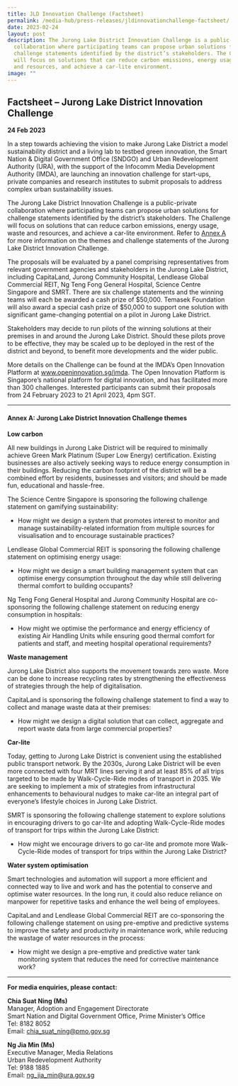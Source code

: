 ```yaml
---
title: JLD Innovation Challenge (Factsheet)
permalink: /media-hub/press-releases/jldinnovationchallenge-factsheet/
date: 2023-02-24
layout: post
description: The Jurong Lake District Innovation Challenge is a public-private
  collaboration where participating teams can propose urban solutions for
  challenge statements identified by the district’s stakeholders. The Challenge
  will focus on solutions that can reduce carbon emissions, energy usage, waste
  and resources, and achieve a car-lite environment.
image: ""
---
```

## Factsheet – Jurong Lake District Innovation Challenge

**24 Feb 2023**

In a step towards achieving the vision to make Jurong Lake District a model sustainability district and a living lab to testbed green innovation, the Smart Nation & Digital Government Office (SNDGO) and Urban Redevelopment Authority (URA), with the support of the Infocomm Media Development Authority (IMDA), are launching an innovation challenge for start-ups, private companies and research institutes to submit proposals to address complex urban sustainability issues.

The Jurong Lake District Innovation Challenge is a public-private collaboration where participating teams can propose urban solutions for challenge statements identified by the district’s stakeholders. The Challenge will focus on solutions that can reduce carbon emissions,
energy usage, waste and resources, and achieve a car-lite environment. Refer to [Annex A](/media-hub/press-releases/jldinnovationchallenge-factsheet/#annex-a) for more information on the themes and challenge statements of the Jurong Lake District Innovation Challenge.

The proposals will be evaluated by a panel comprising representatives from relevant government agencies and stakeholders in the Jurong Lake District, including CapitaLand, Jurong Community Hospital, Lendlease Global Commercial REIT, Ng Teng Fong General Hospital, Science Centre Singapore and SMRT. There are six challenge statements and the winning teams will each be awarded a cash prize of $50,000. Temasek Foundation will also award a special cash prize of $50,000 to support one solution with significant game-changing potential on a pilot in Jurong Lake District.

Stakeholders may decide to run pilots of the winning solutions at their premises in and around the Jurong Lake District. Should these pilots prove to be effective, they may be scaled up to be deployed in the rest of the district and beyond, to benefit more developments and the wider public.

More details on the Challenge can be found at the IMDA’s Open Innovation Platform at www.openinnovation.sg/imda. The Open Innovation Platform is Singapore’s national platform for digital innovation, and has facilitated more than 300 challenges. Interested participants can submit their proposals from 24 February 2023 to 21 April 2023, 4pm SGT.

---

#### Annex A: Jurong Lake District Innovation Challenge themes

**Low carbon**

All new buildings in Jurong Lake District will be required to minimally achieve Green Mark Platinum (Super Low Energy) certification. Existing businesses are also actively seeking ways to reduce energy consumption in their buildings. Reducing the carbon footprint of the district will be a combined effort by residents, businesses and visitors; and should be made fun, educational and hassle-free.

The Science Centre Singapore is sponsoring the following challenge statement on gamifying sustainability:

* How might we design a system that promotes interest to monitor and manage sustainability-related information from multiple sources for visualisation and to encourage sustainable practices?
 
Lendlease Global Commercial REIT is sponsoring the following challenge statement on optimising energy usage:

* How might we design a smart building management system that can optimise energy consumption throughout the day while still delivering thermal comfort to building occupants?
 
Ng Teng Fong General Hospital and Jurong Community Hospital are co-sponsoring the following challenge statement on reducing energy consumption in hospitals:

* How might we optimise the performance and energy efficiency of existing Air Handling Units while ensuring good thermal comfort for patients and staff, and meeting hospital operational requirements?

**Waste management**

Jurong Lake District also supports the movement towards zero waste. More can be done to increase recycling rates by strengthening the effectiveness of strategies through the help of digitalisation.

CapitaLand is sponsoring the following challenge statement to find a way to collect and manage waste data at their premises:

* How might we design a digital solution that can collect, aggregate and report waste data from large commercial properties?

**Car-lite**

Today, getting to Jurong Lake District is convenient using the established public transport network. By the 2030s, Jurong Lake District will be even more connected with four MRT lines
serving it and at least 85% of all trips targeted to be made by Walk-Cycle-Ride modes of transport in 2035. We are seeking to implement a mix of strategies from infrastructural enhancements to behavioural nudges to make car-lite an integral part of everyone’s lifestyle choices in Jurong Lake District.

SMRT is sponsoring the following challenge statement to explore solutions in encouraging drivers to go car-lite and adopting Walk-Cycle-Ride modes of transport for trips within the Jurong Lake District:

* How might we encourage drivers to go car-lite and promote more Walk-Cycle-Ride modes of transport for trips within the Jurong Lake District?

**Water system optimisation**

Smart technologies and automation will support a more efficient and connected way to live and work and has the potential to conserve and optimise water resources. In the long run, it could also reduce reliance on manpower for repetitive tasks and enhance the well being of employees.

CapitaLand and Lendlease Global Commercial REIT are co-sponsoring the following challenge statement on using pre-emptive and predictive systems to improve the safety and productivity in maintenance work, while reducing the wastage of water resources in the process:

* How might we design a pre-emptive and predictive water tank monitoring system that reduces the need for corrective maintenance work?

---

**For media enquiries, please contact:**

**Chia Suat Ning (Ms)**<br>
Manager, Adoption and Engagement Directorate<br>
Smart Nation and Digital Government Office, Prime Minister’s Office<br>
Tel: 8182 8052<br>
Email: [chia_suat_ning@pmo.gov.sg](mailto:chia_suat_ning@pmo.gov.sg)

**Ng Jia Min (Ms)**<br>
Executive Manager, Media Relations<br>
Urban Redevelopment Authority<br>
Tel: 9188 1885<br>
Email: [ng_jia_min@ura.gov.sg](mailto:ng_jia_min@ura.gov.sg)